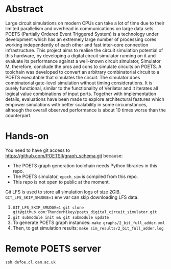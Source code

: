 # Abstract
Large circuit simulations on modern CPUs can take a lot of time due to
their limited parallelism and overhead in communications on large data sets.
POETS (Partially Ordered Event Triggered System) is a technology under
development which has an extremely large number of processing cores
working independently of each other and fast inter-core connection infrastructure.
This project aims to realise the circuit simulation potential of this hardware,
by developing a digital circuit simulator running on it and
evaluate its performance against a well-known circuit simulator,
Simulator M, therefore, conclude the pros and cons to simulate circuits on POETS.
A toolchain was developed to convert an arbitrary combinatorial circuit to
a POETS executable that simulates the circuit.
The simulator does combinatorial gate-level simulation without timing considerations.
It is purely functional, similar to the functionality of Verilator and
it iterates all logical value combinations of input ports.
Together with implementation details,
evaluations have been made to explore architectural features which empower
simulations with better scalability in some circumstances,
although the overall observed performance is about 10 times worse than the
counterpart.

# Hands-on
You need to have git access to https://github.com/POETSII/graph_schema.git
because:
* The POETS graph generation toolchain needs Python libraries in this repo.
* The POETS simulator, `epoch_sim` is compiled from this repo.
* This repo is not open to public at the moment.

Git LFS is used to store all simulation logs of size 2GiB.
`GIT_LFS_SKIP_SMUDGE=1` env var can skip downloading LFS data.

1. `GIT_LFS_SKIP_SMUDGE=1 git clone git@github.com:ThunderMikey/poets_digital_circuit_simulator.git`
2. `git submodule init && git submodule update`
3. To generate POETS graph instances: `make graphs/2_bit_full_adder.xml`
4. Then, to get simulation results: `make sim_results/2_bit_full_adder.log`

# Remote POETS server

`ssh defoe.cl.cam.ac.uk`

